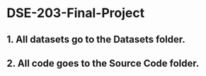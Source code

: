 # DSE-203-Final-Project
## 1. All datasets go to the Datasets folder.
## 2. All code goes to the Source Code folder.
